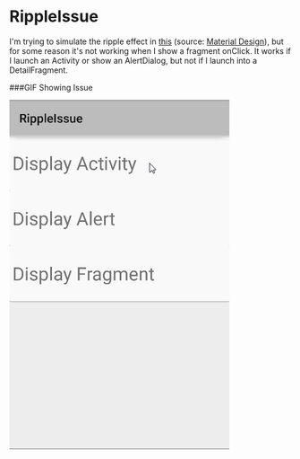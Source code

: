 # RippleIssue

I'm trying to simulate the ripple effect in [this](https://developer.android.com/design/material/videos/ContactsAnim.mp4) (source: [Material Design](https://developer.android.com/design/material/index.html)),  but for some reason it's not working when I show a fragment onClick.  It works if I launch an Activity or show an AlertDialog, but not if I launch into a DetailFragment.

###GIF Showing Issue

![Video Walkthrough](img/ripple-issue.gif)

